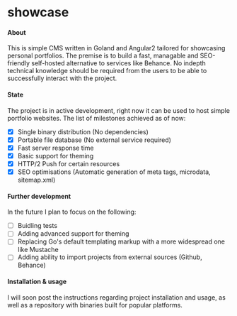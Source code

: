 # showcase

#### About
This is simple CMS written in Goland and Angular2 tailored for showcasing personal portfolios. The premise is to build a fast, managable and SEO-friendly self-hosted alternative to services like Behance. No indepth technical knowledge should be required from the users to be able to successfully interact with the project.

#### State
The project is in active development, right now it can be used to host simple portfolio websites. The list of milestones achieved as of now:
- [x] Single binary distribution (No dependencies)
- [x] Portable file database (No external service required)
- [x] Fast server response time
- [x] Basic support for theming
- [x] HTTP/2 Push for certain resources
- [x] SEO optimisations (Automatic generation of meta tags, microdata, sitemap.xml)

#### Further development
In the future I plan to focus on the following:
- [ ] Buidling tests
- [ ] Adding advanced support for theming
- [ ] Replacing Go's default templating markup with a more widespread one like Mustache
- [ ] Adding ability to import projects from external sources (Github, Behance)

#### Installation & usage
I will soon post the instructions regarding project installation and usage, as well as a repository with binaries built for popular platforms.
